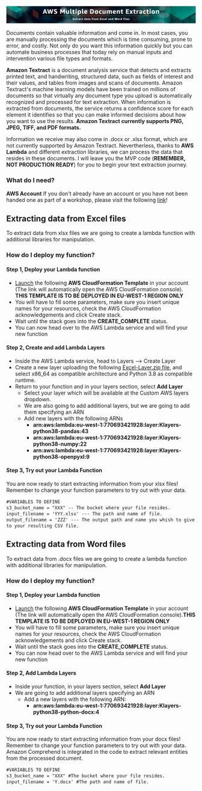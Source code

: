 ![Banner](src/img/banner.png)

Documents contain valuable information and come in. In most cases, you are manually processing the documents which is time consuming, prone to error, and costly. Not only do you want this information quickly but you can automate business processes that today rely on manual inputs and intervention various file types and formats. 

**Amazon Textract** is a document analysis service that detects and extracts printed text, and handwriting, structured data, such as fields of interest and their values, and tables from images and scans of documents. Amazon Textract's machine learning models have been trained on millions of documents so that virtually any document type you upload is automatically recognized and processed for text extraction. When information is extracted from documents, the service returns a confidence score for each element it identifies so that you can make informed decisions about how you want to use the results. **Amazon Textract currently supports PNG, JPEG, TIFF, and PDF formats.**

Information we receive may also come in .docx or .xlsx format, which are not currently supported by Amazon Textract. Nevertherless, thanks to **AWS Lambda** and different extraction libraries, we can process the data that resides in these documents. I will leave you the MVP code (**REMEMBER, NOT PRODUCTION READY**) for you to begin your text extraction journey. 

### What do I need?
**AWS Account** If you don't already have an account or you have not been handed one as part of a workshop, please visit the following [link](https://portal.aws.amazon.com/billing/signup?nc2=h_ct&src=header_signup&redirect_url=https%3A%2F%2Faws.amazon.com%2Fregistration-confirmation#/start)! 

## Extracting data from Excel files
To extract data from xlsx files we are going to create a lambda function with additional libraries for manipulation. 

### How do I deploy my function?

#### Step 1, Deploy your Lambda function
 * [Launch](https://eu-west-1.console.aws.amazon.com/cloudformation/home?region=eu-west-1#/stacks/create/review?templateURL=https://aidemos-document-extraction.s3.eu-west-1.amazonaws.com/excel-extraction.yaml&stackName=ExcelExtract) the following **AWS CloudFormation Template** in your account (The link will automatically open the AWS CloudFormation console). **THIS TEMPLATE IS TO BE DEPLOYED IN EU-WEST-1 REGION ONLY**
  * You will have to fill some parameters, make sure you insert unique names for your resources, check the AWS CloudFormation acknowledgements and click Create stack.
  * Wait until the stack goes into the **CREATE_COMPLETE** status.
  * You can now head over to the AWS Lambda service and will find your new function 

#### Step 2, Create and add Lambda Layers
  * Inside the AWS Lambda service, head to Layers --> Create Layer
  * Create a new layer uploading the following [Excel-Layer.zip file](src/layers/Excel-Layer.zip), and select x86_64 as compatible architecture and Python 3.8 as compatible runtime.
  * Return to your function and in your layers section, select **Add Layer**
    * Select your layer which will be available at the Custom AWS layers dropdown.
    * We are also going to add additional layers, but we are going to add them specifying an ARN
    * Add new layers with the following ARNs
      * **arn:aws:lambda:eu-west-1:770693421928:layer:Klayers-python38-pandas:43**
      * **arn:aws:lambda:eu-west-1:770693421928:layer:Klayers-python38-numpy:22** 
      * **arn:aws:lambda:eu-west-1:770693421928:layer:Klayers-python38-openpyxl:9**

#### Step 3, Try out your Lambda Function
You are now ready to start extracting information from your xlsx files! Remember to change your function parameters to try out with your data.
```
#VARIABLES TO DEFINE
s3_bucket_name = "XXX" -- The bucket where your file resides.
input_filename = 'YYY.xlsx' --- The path and name of file.
output_filename = 'ZZZ' --- The output path and name you whish to give to your resulting CSV file. 
```

## Extracting data from Word files
To extract data from .docx files we are going to create a lambda function with additional libraries for manipulation. 

### How do I deploy my function?

#### Step 1, Deploy your Lambda function
 * [Launch](https://eu-west-1.console.aws.amazon.com/cloudformation/home?region=eu-west-1#/stacks/create/review?templateURL=https://aidemos-document-extraction.s3.eu-west-1.amazonaws.com/docx-extraction.yaml&stackName=DocxExtract) the following **AWS CloudFormation Template** in your account (The link will automatically open the AWS CloudFormation console).**THIS TEMPLATE IS TO BE DEPLOYED IN EU-WEST-1 REGION ONLY**
  * You will have to fill some parameters, make sure you insert unique names for your resources, check the AWS CloudFormation acknowledgements and click Create stack.
  * Wait until the stack goes into the **CREATE_COMPLETE** status.
  * You can now head over to the AWS Lambda service and will find your new function

#### Step 2, Add Lambda Layers
 * Inside your function, in your layers section, select **Add Layer**
 * We are going to add additional layers specifying an ARN
    * Add a new layers with the following ARN:
      * **arn:aws:lambda:eu-west-1:770693421928:layer:Klayers-python38-python-docx:4**

#### Step 3, Try out your Lambda Function
You are now ready to start extracting information from your docx files! Remember to change your function parameters to try out with your data. Amazon Comprehend is integrated in the code to extract relevant entities from the processed document.
```
#VARIABLES TO DEFINE
s3_bucket_name = "XXX" #The bucket where your file resides.
input_filename = 'Y.docx' #The path and name of file.
